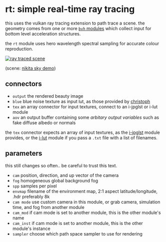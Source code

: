 # rt: simple real-time ray tracing

this uses the vulkan ray tracing extension to path trace a scene. the geometry comes from
one or more [`bvh` modules](../bvh/readme.md) which collect input for bottom level acceleration structures.

the `rt` module uses hero wavelength spectral sampling for accurate colour reproduction.

[![ray traced scene](rt.jpg)](rt.jpg)

(scene: [nikita sky demo](https://cloud.blender.org/p/gallery/5f4d1791cc1d7c5e0e8832d4))

## connectors

* `output` the rendered beauty image
* `blue`   blue noise texture as input lut, as those provided by [christoph](http://momentsingraphics.de/BlueNoise.html)
* `tex`    an array connector for input textures, connect to an i-jpglst or i-lut module
* `aov`    an output buffer containing some *arbitary output variables* such as fake diffuse albedo or normals

the `tex` connector expects an array of input textures, as the
[i-jpglst](../i-jpglst/readme.md) module provides, or the
[i-lut](../i-lut/readme.md) module if you pass a `.txt` file with a list of
filenames.

## parameters
this still changes so often.. be careful to trust this text.

* `cam` position, direction, and up vector of the camera
* `fog` homogeneous global background fog
* `spp` samples per pixel
* `envmap` filename of the environment map, 2:1 aspect latitude/longitude, .hdr preferably 8k
* `cam mode` use custom camera in this module, or grab camera, simulation time, and fog from another module
* `cam_mod` if cam mode is set to another module, this is the other module's name
* `cam_inst` if cam mode is set to another module, this is the other module's instance
* `sampler` choose which path space sampler to use for rendering
